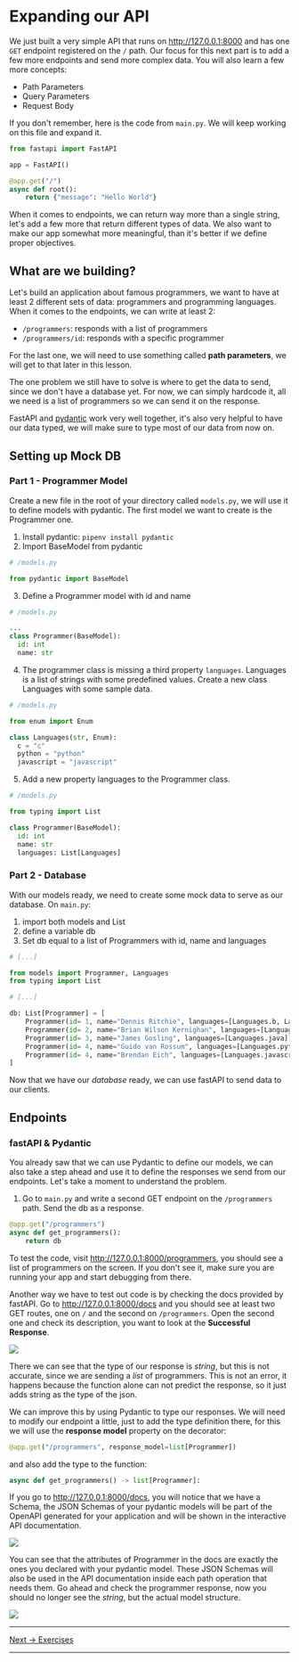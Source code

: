 # Expanding our API

We just built a very simple API that runs on http://127.0.0.1:8000 and has one `GET` endpoint registered on the `/` path. Our focus for this next part is to add a few more endpoints and send more complex data. You will also learn a few more concepts:

- Path Parameters
- Query Parameters
- Request Body

If you don't remember, here is the code from `main.py`. We will keep working on this file and expand it.

```py
from fastapi import FastAPI

app = FastAPI()

@app.get("/")
async def root():
    return {"message": "Hello World"}
```

When it comes to endpoints, we can return way more than a single string, let's add a few more that return different types of data. We also want to make our app somewhat more meaningful, than it's better if we define proper objectives.

## What are we building?

Let's build an application about famous programmers, we want to have at least 2 different sets of data: programmers and programming languages. When it comes to the endpoints, we can write at least 2:

- `/programmers`: responds with a list of programmers
- `/programmers/id`: responds with a specific programmer

For the last one, we will need to use something called **path parameters**, we will get to that later in this lesson.

The one problem we still have to solve is where to get the data to send, since we don't have a database yet. For now, we can simply hardcode it, all we need is a list of programmers so we can send it on the response.

FastAPI and [pydantic](https://docs.pydantic.dev/) work very well together, it's also very helpful to have our data typed, we will make sure to type most of our data from now on.

## Setting up Mock DB

### Part 1 - Programmer Model

Create a new file in the root of your directory called `models.py`, we will use it to define models with pydantic. The first model we want to create is the Programmer one.

1. Install pydantic: `pipenv install pydantic`
2. Import BaseModel from pydantic

```py
# /models.py

from pydantic import BaseModel
```

3. Define a Programmer model with id and name

```py
# /models.py

...
class Programmer(BaseModel):
  id: int
  name: str
```

4. The programmer class is missing a third property `languages`. Languages is a list of strings with some predefined values. Create a new class Languages with some sample data.

```py
# /models.py

from enum import Enum

class Languages(str, Enum):
  c = "c"
  python = "python"
  javascript = "javascript"
```

5. Add a new property languages to the Programmer class.

```py
# /models.py

from typing import List

class Programmer(BaseModel):
  id: int
  name: str
  languages: List[Languages]
```

### Part 2 - Database

With our models ready, we need to create some mock data to serve as our database. On `main.py`:

1. import both models and List
2. define a variable db
3. Set db equal to a list of Programmers with id, name and languages

```py
# [...]

from models import Programmer, Languages
from typing import List

# [...]

db: List[Programmer] = [
    Programmer(id= 1, name="Dennis Ritchie", languages=[Languages.b, Languages.c]),
    Programmer(id= 2, name="Brian Wilson Kernighan", languages=[Languages.c]),
    Programmer(id= 3, name="James Gosling", languages=[Languages.java]),
    Programmer(id= 4, name="Guido van Rossum", languages=[Languages.python]),
    Programmer(id= 4, name="Brendan Eich", languages=[Languages.javascript])
]
```

Now that we have our _database_ ready, we can use fastAPI to send data to our clients.

## Endpoints

### fastAPI & Pydantic

You already saw that we can use Pydantic to define our models, we can also take a step ahead and use it to define the responses we send from our endpoints. Let's take a moment to understand the problem.

1. Go to `main.py` and write a second GET endpoint on the `/programmers` path. Send the db as a response.

```py
@app.get("/programmers")
async def get_programmers():
    return db
```

To test the code, visit http://127.0.0.1:8000/programmers, you should see a list of programmers on the screen. If you don't see it, make sure you are running your app and start debugging from there.

Another way we have to test out code is by checking the docs provided by fastAPI. Go to http://127.0.0.1:8000/docs and you should see at least two GET routes, one on `/` and the second on `/programmers`. Open the second one and check its description, you want to look at the **Successful Response**.

<!-- image 3 -->
<img src="../../media/3-response-description.png">

There we can see that the type of our response is _string_, but this is not accurate, since we are sending a _list_ of programmers. This is not an error, it happens because the function alone can not predict the response, so it just adds string as the type of the json.

We can improve this by using Pydantic to type our responses. We will need to modify our endpoint a little, just to add the type definition there, for this we will use the **response model** property on the decorator:

```py
@app.get("/programmers", response_model=list[Programmer])
```

and also add the type to the function:

```py
async def get_programmers() -> list[Programmer]:
```

If you go to http://127.0.0.1:8000/docs, you will notice that we have a Schema, the JSON Schemas of your pydantic models will be part of the OpenAPI generated for your application and will be shown in the interactive API documentation.

<!-- image 4 -->
<img src="../../media/4-schema.png">

You can see that the attributes of Programmer in the docs are exactly the ones you declared with your pydantic model. These JSON Schemas will also be used in the API documentation inside each path operation that needs them. Go ahead and check the programmer response, now you should no longer see the _string_, but the actual model structure.

<!-- image 5 -->
<img src="../../media/5-response-typed.png">

---

[Next → Exercises](https://karlaevelize.github.io/fastapi-starter/docs/fastapi-starter/6-EXERCISES)

---
